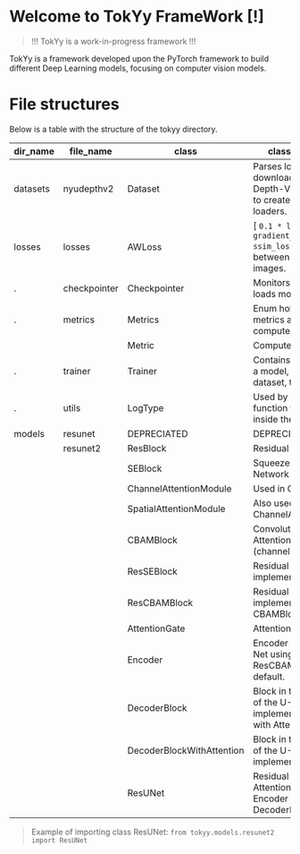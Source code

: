# Welcome to TokYy FrameWork [!]

> !!! TokYy is a work-in-progress framework !!!

TokYy is a framework developed upon the PyTorch framework to build different Deep Learning models, focusing on computer vision models.


# File structures

Below is a table with the structure of the tokyy directory. 

| dir_name | file_name    | class                     | class_description                                                                                         |
|----------|--------------|---------------------------|-----------------------------------------------------------------------------------------------------------|
| datasets | nyudepthv2   | Dataset                   | Parses locally downloaded NYU-Depth-V2 dataset. Used to create dataset loaders.                           |
| losses   | losses       | AWLoss                    | [ `0.1 * l1_loss + gradient_loss + ssim_loss` ] Used for loss between same sized images.                  |
| .        | checkpointer | Checkpointer              | Monitors, saves and loads model information.                                                              |
| .        | metrics      | Metrics                   | Enum holding the metrics allowed to be computed.                                                          |
|          |              | Metric                    | Computes metrics.                                                                                         |
| .        | trainer      | Trainer                   | Contains all steps to train a model, from loading dataset, to training on it.                             |
| .        | utils        | LogType                   | Used by log_message function to log messages inside the console.                                          |
| models   | resunet      | DEPRECIATED               | DEPRECIATED                                                                                               |
|          | resunet2     | ResBlock                  | Residual CNN Block                                                                                        |
|          |              | SEBlock                   | Squeeze & Excitation Network                                                                              |
|          |              | ChannelAttentionModule    | Used in CBAM                                                                                              |
|          |              | SpatialAttentionModule    | Also used in CBAM, after ChannelAttentionModule.                                                          |
|          |              | CBAMBlock                 | Convolutional Block with Attention Module (channel + spatial)                                             |
|          |              | ResSEBlock                | Residual block implementing SEBlock                                                                       |
|          |              | ResCBAMBlock              | Residual block implementing CBAMBlock                                                                     |
|          |              | AttentionGate             | Attention gate                                                                                            |
|          |              | Encoder                   | Encoder part of an U-Net using ResCBAMBlock by default.                                                   |
|          |              | DecoderBlock              | Block in the decoder part of the U-Net (Does not implement full decoder) with Attention Gates             |
|          |              | DecoderBlockWithAttention | Block in the decoder part of the U-Net (Does not implement full decoder)                                  |
|          |              | ResUNet                   | Residual U-Net with Attention Gates using Encoder and DecoderBlock.                                       |

> Example of importing class ResUNet: `from tokyy.models.resunet2 import ResUNet`
